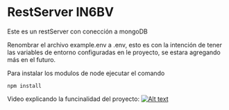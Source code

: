 # RestServer IN6BV

Este es un restServer con conección a mongoDB

Renombrar el archivo example.env a .env, esto es con la intención de tener las variables de entorno
configuradas en le proyecto, se estara agregando más en el futuro.

Para instalar los modulos de node ejecutar el comando
```
npm install
```
Video explicando la funcinalidad del proyecto:
[![Alt text](https://img.youtube.com/vi/N8OpeN7GwZE/0.jpg)](https://www.youtube.com/watch?v=N8OpeN7GwZE)
